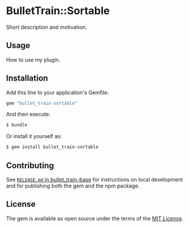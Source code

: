 # BulletTrain::Sortable
Short description and motivation.

## Usage
How to use my plugin.

## Installation
Add this line to your application's Gemfile:

```ruby
gem "bullet_train-sortable"
```

And then execute:
```bash
$ bundle
```

Or install it yourself as:
```bash
$ gem install bullet_train-sortable
```

## Contributing
See [`RELEASE.md` in bullet_train-base](https://github.com/bullet-train-co/bullet_train-base/blob/main/RELEASE.md) for instructions on local development and for publishing both the gem and the npm package.

## License
The gem is available as open source under the terms of the [MIT License](https://opensource.org/licenses/MIT).
